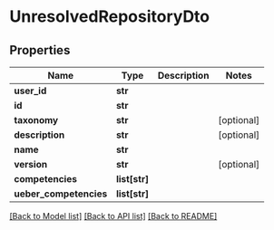 # UnresolvedRepositoryDto

## Properties
Name | Type | Description | Notes
------------ | ------------- | ------------- | -------------
**user_id** | **str** |  | 
**id** | **str** |  | 
**taxonomy** | **str** |  | [optional] 
**description** | **str** |  | [optional] 
**name** | **str** |  | 
**version** | **str** |  | [optional] 
**competencies** | **list[str]** |  | 
**ueber_competencies** | **list[str]** |  | 

[[Back to Model list]](../README.md#documentation-for-models) [[Back to API list]](../README.md#documentation-for-api-endpoints) [[Back to README]](../README.md)

